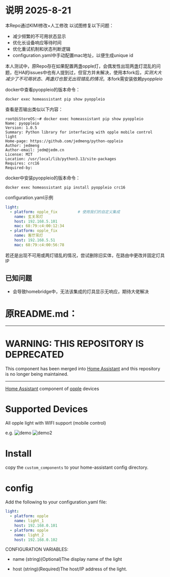 # 说明 2025-8-21
本Repo通过KIMI修改+人工修改
以试图修复以下问题：
- 减少频繁的不可用状态显示
- 优化长设备响应等待时间
- 优化重试机制和状态判断逻辑
- configuration.yaml中手动配置mac地址，以便生成unique id
  
本人测试中，原Repo存在如果配置两盏opple灯，会偶发性出现两盏灯混乱的问题，在HA的issues中也有人提到过，但官方并未解决，使用本fork后，*实测大大减少了不可用状态、两盏灯也暂无出现错乱的情况*，本fork需安装依赖*pyoppleio*

docker中查看pyoppleio的版本命令：
```shell
docker exec homeassistant pip show pyoppleio
```
查看是否输出类似以下内容：
```shell
root@iStoreOS:~# docker exec homeassistant pip show pyoppleio
Name: pyoppleio
Version: 1.0.5
Summary: Python library for interfacing with opple mobile control light
Home-page: https://github.com/jedmeng/python-oppleio
Author: jedmeng
Author-email: jedm@jedm.cn
License: MIT
Location: /usr/local/lib/python3.13/site-packages
Requires: crc16
Required-by: 
```

docker中安装pyoppleio的版本命令：
```shell
docker exec homeassistant pip install pyoppleio crc16
```

configuration.yaml示例
```yaml
light:
  - platform: opple_fix         # 使用我们的自定义集成
    name: 玄关吊灯
    host: 192.168.5.101
    mac: 68:79:c4:00:12:34
  - platform: opple_fix
    name: 客厅吊灯
    host: 192.168.5.51
    mac: 68:79:c4:00:56:78
```

若还是出现不可用或两灯错乱的情况，尝试删除旧实体，在路由中更改并固定灯具IP

## 已知问题
- 会导致homebridge中，无法该集成的灯具显示无响应，期待大佬解决

# 原README.md：
***************
WARNING: THIS REPOSITORY IS DEPRECATED
====================================
This component has been merged into [Home Assistant](https://github.com/home-assistant/home-assistant/blob/dev/homeassistant/components/light/opple.py) and this repository is no longer being maintained.
***************

[Home Assistant](https://www.home-assistant.io/) component of [opple](http://www.opple.com/) devices

# Supported Devices

All opple light with WIFI support (mobile control)

e.g.
![demo](https://img.alicdn.com/imgextra/i2/138006397/TB2mgp_XSOI.eBjSspmXXatOVXa_!!138006397.jpg)
![demo2](https://img.alicdn.com/imgextra/i3/138006397/TB2etN_XHOJ.eBjy1XaXXbNupXa_!!138006397.jpg)

# Install
copy the `custom_components` to your home-assistant config directory.

# config
Add the following to your configuration.yaml file:
```yaml
light:
  - platform: opple
    name: light_1
    host: 192.168.0.101
  - platform: opple
    name: light_2
    host: 192.168.0.102
```

CONFIGURATION VARIABLES:

- name
  (string)(Optional)The display name of the light

- host
  (string)(Required)The host/IP address of the light.

